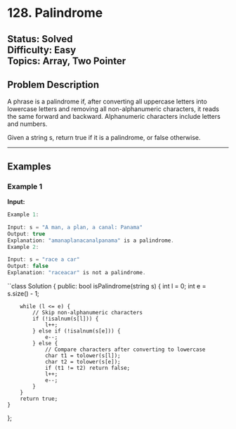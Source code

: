 # 128. Palindrome

**Status:** Solved  
**Difficulty:** Easy  
**Topics:** Array, Two Pointer
---

## Problem Description

A phrase is a palindrome if, after converting all uppercase letters into lowercase letters and removing all non-alphanumeric characters, it reads the same forward and backward. Alphanumeric characters include letters and numbers.

Given a string s, return true if it is a palindrome, or false otherwise.

---

## Examples

### Example 1

**Input:**

```c
Example 1:

Input: s = "A man, a plan, a canal: Panama"
Output: true
Explanation: "amanaplanacanalpanama" is a palindrome.
Example 2:

Input: s = "race a car"
Output: false
Explanation: "raceacar" is not a palindrome.
```

``class Solution {
public:
    bool isPalindrome(string s) {
        int l = 0;
        int e = s.size() - 1;

        while (l <= e) {
            // Skip non-alphanumeric characters
            if (!isalnum(s[l])) {
                l++;
            } else if (!isalnum(s[e])) {
                e--;
            } else {
                // Compare characters after converting to lowercase
                char t1 = tolower(s[l]);
                char t2 = tolower(s[e]);
                if (t1 != t2) return false;
                l++;
                e--;
            }
        }
        return true;
    }
};
                
            
        
